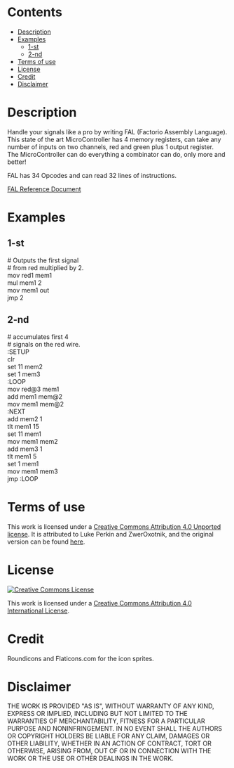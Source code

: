# Contents

* [Description](#description)
* [Examples](#examples)
    * [1-st](#1-st)
    * [2-nd](#2-nd)
* [Terms of use](#terms-of-use)
* [License](#license)
* [Credit](#credit)
* [Disclaimer](#disclaimer)

# Description

Handle your signals like a pro by writing FAL (Factorio Assembly Language).
This state of the art MicroController has 4 memory registers, can take any number of inputs on two channels, red and green plus 1 output register.\
The MicroController can do everything a combinator can do, only more and better!

FAL has 34 Opcodes and can read 32 lines of instructions.

[FAL Reference Document](/FAL_REFERENCE.pdf)

# Examples

## 1-st

\# Outputs the first signal\
\# from red multiplied by 2.\
mov red1 mem1\
mul mem1 2\
mov mem1 out\
jmp 2

## 2-nd

\# accumulates first 4\
\# signals on the red wire.\
:SETUP\
clr\
set 11 mem2\
set 1 mem3\
:LOOP\
mov red@3 mem1\
add mem1 mem@2\
mov mem1 mem@2\
:NEXT\
add mem2 1\
tlt mem1 15\
set 11 mem1\
mov mem1 mem2\
add mem3 1\
tlt mem1 5\
set 1 mem1\
mov mem1 mem3\
jmp :LOOP

# <a name="terms-of-use"></a> Terms of use

This work is licensed under a [Creative Commons Attribution 4.0 Unported license](https://creativecommons.org/licenses/by/4.0/). It is attributed to Luke Perkin and ZwerOxotnik, and the original version can be found [here](https://mods.factorio.com/mod/microcontroller).

# License

[![Creative Commons License](https://licensebuttons.net/l/by/4.0/88x31.png)](https://creativecommons.org/licenses/by/4.0/)

This work is licensed under a [Creative Commons Attribution 4.0 International License](/LICENSE).

# Credit

Roundicons and Flaticons.com for the icon sprites.

# Disclaimer

THE WORK IS PROVIDED "AS IS", WITHOUT WARRANTY OF ANY KIND, EXPRESS OR
IMPLIED, INCLUDING BUT NOT LIMITED TO THE WARRANTIES OF MERCHANTABILITY,
FITNESS FOR A PARTICULAR PURPOSE AND NONINFRINGEMENT. IN NO EVENT SHALL THE
AUTHORS OR COPYRIGHT HOLDERS BE LIABLE FOR ANY CLAIM, DAMAGES OR OTHER
LIABILITY, WHETHER IN AN ACTION OF CONTRACT, TORT OR OTHERWISE, ARISING FROM,
OUT OF OR IN CONNECTION WITH THE WORK OR THE USE OR OTHER DEALINGS IN THE
WORK.
